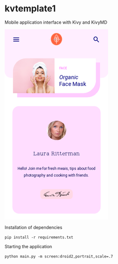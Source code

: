 # kvtemplate1
Mobile application interface with Kivy and KivyMD

![](assets/screen.png)


Installation of dependencies

`pip install -r requirements.txt`

Starting the application

`python main.py -m screen:droid2,portrait,scale=.7`
